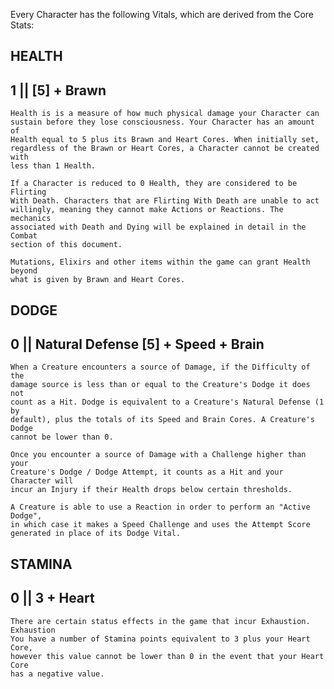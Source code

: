Every Character has the following Vitals, which are derived from the Core Stats:

HEALTH            
------
1 || [5] + Brawn 
----------------

    Health is is a measure of how much physical damage your Character can
    sustain before they lose consciousness. Your Character has an amount of
    Health equal to 5 plus its Brawn and Heart Cores. When initially set,
    regardless of the Brawn or Heart Cores, a Character cannot be created with
    less than 1 Health.  

    If a Character is reduced to 0 Health, they are considered to be Flirting
    With Death. Characters that are Flirting With Death are unable to act
    willingly, meaning they cannot make Actions or Reactions. The mechanics
    associated with Death and Dying will be explained in detail in the Combat
    section of this document.

    Mutations, Elixirs and other items within the game can grant Health beyond
    what is given by Brawn and Heart Cores. 


DODGE
-----
0 || Natural Defense [5] + Speed + Brain
----------------------------------------
    
    When a Creature encounters a source of Damage, if the Difficulty of the
    damage source is less than or equal to the Creature's Dodge it does not
    count as a Hit. Dodge is equivalent to a Creature's Natural Defense (1 by
    default), plus the totals of its Speed and Brain Cores. A Creature's Dodge
    cannot be lower than 0.

    Once you encounter a source of Damage with a Challenge higher than your
    Creature's Dodge / Dodge Attempt, it counts as a Hit and your Character will
    incur an Injury if their Health drops below certain thresholds. 

    A Creature is able to use a Reaction in order to perform an "Active Dodge",
    in which case it makes a Speed Challenge and uses the Attempt Score
    generated in place of its Dodge Vital. 

STAMINA 
-------
0 || 3 + Heart
--------------
    
    There are certain status effects in the game that incur Exhaustion.
    Exhaustion 
    You have a number of Stamina points equivalent to 3 plus your Heart Core,
    however this value cannot be lower than 0 in the event that your Heart Core
    has a negative value. 


